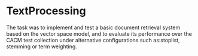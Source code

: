 # TextProcessing
The task was to implement and test a basic document retrieval system based on the vector space model, and to evaluate its performance over the CACM test collection under alternative configurations such as:stoplist, stemming or term weighting.
